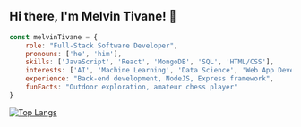 ## Hi there, I'm Melvin Tivane! 👋
<!--hr-->
```js
const melvinTivane = {
    role: "Full-Stack Software Developer",
    pronouns: ['he', 'him'],
    skills: ['JavaScript', 'React', 'MongoDB', 'SQL', 'HTML/CSS'],
    interests: ['AI', 'Machine Learning', 'Data Science', 'Web App Development'],
    experience: "Back-end development, NodeJS, Express framework",
    funFacts: "Outdoor exploration, amateur chess player"
}
```
<!--hr-->


[![Top Langs](https://github-readme-stats.vercel.app/api/top-langs/?username=Mello47&layout=donut)](https://github.com/anuraghazra/github-readme-stats)

<!--
**Mello47/Mello47** is a ✨ _special_ ✨ repository because its `README.md` (this file) appears on your GitHub profile.

Here are some ideas to get you started:

- 🔭 I’m currently working on ...
- 🌱 I’m currently learning ...
- 👯 I’m looking to collaborate on ...
- 🤔 I’m looking for help with ...
- 💬 Ask me about ...
- 📫 How to reach me: ...
- 😄 Pronouns: ...
- ⚡ Fun fact: ...
-->
